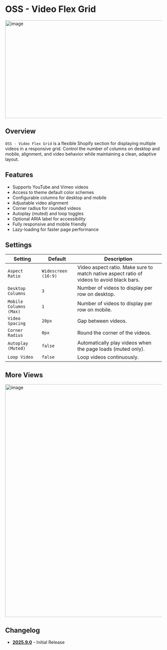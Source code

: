 # OSS - Video Flex Grid

<img width="1145" height="314" alt="image" src="https://github.com/user-attachments/assets/493b4d66-96da-4e1a-a792-16853e5cea21" />

## Overview

`OSS - Video Flex Grid` is a flexible Shopify section for displaying multiple videos in a responsive grid.
Control the number of columns on desktop and mobile, alignment, and video behavior while maintaining a clean, adaptive layout.

## Features

- Supports YouTube and Vimeo videos
- Access to theme default color schemes
- Configurable columns for desktop and mobile
- Adjustable video alignment
- Corner radius for rounded videos
- Autoplay (muted) and loop toggles
- Optional ARIA label for accessibility
- Fully responsive and mobile friendly
- Lazy-loading for faster page performance

## Settings

| Setting                 | Default   | Description                                                                                         |
| ----------------------- | ------------------- | ----------------------------------------------------------------------------------------- |
| `Aspect Ratio`          | `Widescreen (16:9)` | Video aspect ratio. Make sure to match native aspect ratio of videos to avoid black bars. |
| `Desktop Columns`       | `3`                 | Number of videos to display per row on desktop.                                           |
| `Mobile Columns (Max)`  | `1`                 | Number of videos to display per row on mobile.                                            |
| `Video Spacing`         | `20px`              | Gap between videos.                                                                       |
| `Corner Radius`         | `0px`               | Round the corner of the videos.                                                           |
| `Autoplay (Muted)`      | `false`             | Automatically play videos when the page loads (muted only).                               |
| `Loop Video`            | `false`             | Loop videos continuously.                                                                 |

## More Views

<img width="1145" height="747" alt="image" src="https://github.com/user-attachments/assets/a814c140-e119-4d7f-be6e-505fe9ec07f7" />

## Changelog

- [**2025.9.0**](https://raw.githubusercontent.com/stephenpapierski/open-shopify-sections/9f00a4a2e9ecb7df711538757442b1defc18105e/sections/oss-video-flex-grid/oss-video-flex-grid.liquid) - Initial Release
